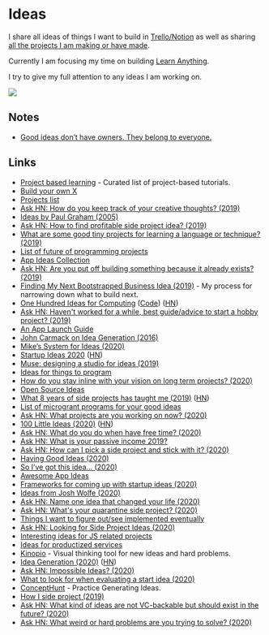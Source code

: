 # Ideas

I share all ideas of things I want to build in [Trello/Notion](../sharing/my-trello.md) as well as sharing [all the projects I am making or have made](https://nikitavoloboev.xyz/projects).

Currently I am focusing my time on building [Learn Anything](learn-anything.md).

I try to give my full attention to any ideas I am working on.

![](https://i.imgur.com/CXLG4IY.jpg)

## Notes

* [Good ideas don’t have owners. They belong to everyone.](https://galaxyproject.org/jxtx/)

## Links

* [Project based learning](https://github.com/tuvtran/project-based-learning) - Curated list of project-based tutorials.
* [Build your own X](https://github.com/danistefanovic/build-your-own-x)
* [Projects list](https://github.com/karan/Projects)
* [Ask HN: How do you keep track of your creative thoughts? \(2019\)](https://news.ycombinator.com/item?id=18837345)
* [Ideas by Paul Graham \(2005\)](http://www.paulgraham.com/ideas.html)
* [Ask HN: How to find profitable side project idea? \(2019\)](https://news.ycombinator.com/item?id=19164037)
* [What are some good tiny projects for learning a language or technique? \(2019\)](https://lobste.rs/s/twzcc6/what_are_some_good_tiny_projects_for)
* [List of future of programming projects](https://github.com/pel-daniel/mind-bicyles)
* [App Ideas Collection](https://github.com/florinpop17/app-ideas)
* [Ask HN: Are you put off building something because it already exists? \(2019\)](https://news.ycombinator.com/item?id=19774997)
* [Finding My Next Bootstrapped Business Idea \(2019\)](https://www.derrickreimer.com/essays/2019/05/28/finding-my-next-bootstrapped-business-idea.html) - My process for narrowing down what to build next.
* [One Hundred Ideas for Computing](https://samsquire.github.io/ideas/) \([Code](https://github.com/samsquire/ideas)\) \([HN](https://news.ycombinator.com/item?id=22265541)\)
* [Ask HN: Haven't worked for a while, best guide/advice to start a hobby project? \(2019\)](https://news.ycombinator.com/item?id=21861412)
* [An App Launch Guide](https://github.com/adamwulf/app-launch-guide)
* [John Carmack on Idea Generation \(2016\)](https://amasad.me/carmack)
* [Mike’s System for Ideas \(2020\)](https://thesweetsetup.com/mikes-system-for-ideas-part-1/)
* [Startup Ideas 2020](https://dcgross.com/2020-startup-themes/?src=t) \([HN](https://news.ycombinator.com/item?id=22076787)\)
* [Muse: designing a studio for ideas \(2019\)](https://www.inkandswitch.com/muse-studio-for-ideas.html)
* [Ideas for things to program](https://github.com/joereynolds/what-to-code)
* [How do you stay inline with your vision on long term projects? \(2020\)](https://lobste.rs/s/pg1ne9/how_do_you_stay_inline_with_your_vision_on)
* [Open Source Ideas](https://github.com/open-source-ideas/open-source-ideas)
* [What 8 years of side projects has taught me \(2019\)](https://www.junglecoder.com/blog/idea-chain-themes) \([HN](https://news.ycombinator.com/item?id=22344771)\)
* [List of microgrant programs for your good ideas](https://github.com/nayafia/microgrants)
* [Ask HN: What projects are you working on now? \(2020\)](https://news.ycombinator.com/item?id=22648431)
* [100 Little Ideas \(2020\)](https://www.collaborativefund.com/blog/100-little-ideas/) \([HN](https://news.ycombinator.com/item?id=22382694)\)
* [Ask HN: What do you do when have free time? \(2020\)](https://news.ycombinator.com/item?id=21521275)
* [Ask HN: What is your passive income 2019?](https://news.ycombinator.com/item?id=21389776)
* [Ask HN: How can I pick a side project and stick with it? \(2020\)](https://news.ycombinator.com/item?id=22792829)
* [Having Good Ideas \(2020\)](https://overcast.fm/+Y-HVeYIpY)
* [So I’ve got this idea... \(2020\)](https://josefwasinski.com/posts/so-ive-got-this-idea/)
* [Awesome App Ideas](https://github.com/tastejs/awesome-app-ideas)
* [Frameworks for coming up with startup ideas \(2020\)](https://twitter.com/eriktorenberg/status/1243820695047421953)
* [Ideas from Josh Wolfe \(2020\)](https://www.xsrus.com/writing/posts/josh-wolfe/)
* [Ask HN: Name one idea that changed your life \(2020\)](https://news.ycombinator.com/item?id=23092657)
* [Ask HN: What's your quarantine side project? \(2020\)](https://news.ycombinator.com/item?id=23170881)
* [Things I want to figure out/see implemented eventually](https://beepb00p.xyz/ideas.html)
* [Ask HN: Looking for Side Project Ideas \(2020\)](https://news.ycombinator.com/item?id=23290536)
* [Interesting ideas for JS related projects](https://twitter.com/Vjeux/status/1264241470598340608)
* [Ideas for productized services](https://twitter.com/tylertringas/status/1265189085334904834)
* [Kinopio](https://kinopio.club/) - Visual thinking tool for new ideas and hard problems.
* [Idea Generation \(2020\)](https://blog.samaltman.com/idea-generation) \([HN](https://news.ycombinator.com/item?id=23341179)\)
* [Ask HN: Impossible Ideas? \(2020\)](https://news.ycombinator.com/item?id=23594735)
* [What to look for when evaluating a start idea \(2020\)](https://twitter.com/lennysan/status/1275819005568118784)
* [ConceptHunt](https://concepthunt.com/) - Practice Generating Ideas.
* [How I side project \(2019\)](https://thesephist.com/posts/how-i-side-project/)
* [Ask HN: What kind of ideas are not VC-backable but should exist in the future? \(2020\)](https://news.ycombinator.com/item?id=23697840)
* [Ask HN: What weird or hard problems are you trying to solve? \(2020\)](https://news.ycombinator.com/item?id=23735676)

